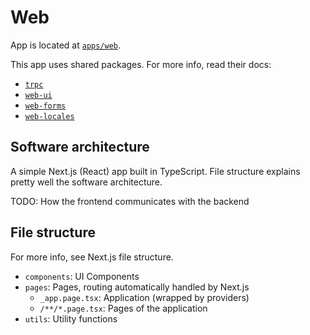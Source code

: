 # Web

App is located at [`apps/web`](../../../apps/web).

This app uses shared packages. For more info, read their docs:

- [`trpc`](../packages/api.md)
- [`web-ui`](../packages/web-ui.md)
- [`web-forms`](../packages/web-forms.md)
- [`web-locales`](../packages/web-locales.md)

## Software architecture

A simple Next.js (React) app built in TypeScript. File structure explains pretty well the software architecture.

TODO: How the frontend communicates with the backend

## File structure

For more info, see Next.js file structure.

- `components`: UI Components
- `pages`: Pages, routing automatically handled by Next.js
  - `_app.page.tsx`: Application (wrapped by providers)
  - `/**/*.page.tsx`: Pages of the application
- `utils`: Utility functions
